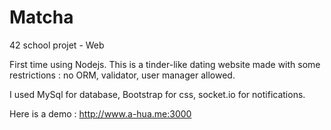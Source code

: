# Matcha
42 school projet - Web

First time using Nodejs. This is a tinder-like dating website made with some restrictions : no ORM, validator, user manager allowed.

I used MySql for database, Bootstrap for css, socket.io for notifications.

Here is a demo : http://www.a-hua.me:3000
